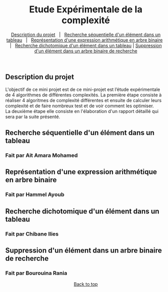 <h1 align="center">Etude Expérimentale de la complexité</h1>

<p align="center">
  <a href="#description-du-projet">Description du projet</a>   |   
  <a href="#recherche-séquentielle-d-un-élément-dans-un-tableau">Recherche séquentielle d'un élément dans un tableau</a>   |  
  <a href="#représentation-d-une-expression-arithmétique-en-arbre-binaire">Représentation d'une expression arithmétique en arbre binaire</a>   |  
  <a href="#recherche-dichotomique-d-un-élément-dans-un-tableau">Recherche dichotomique d'un élément dans un tableau</a> |
  <a href="#suppression-d-un-élément-dans-un-arbre-binaire-de-recherche">Suppression d'un élément dans un arbre binaire de recherche</a> 
</p>

<br>

## Description du projet
L'objectif de ce mini projet est de ce mini-projet est l’étude expérimentale de 4 algorithmes de différentes complexités.
La première étape consiste à réaliser 4 algoritmes de complexité différentes et ensuite de calculer leurs complexité et de faire nombreux test et de voir comment les optimiser.<br>
La deuxième étape elle consiste en l'élaboration d'un rapport détaillé qui sera par la suite présenté.<br>

## Recherche séquentielle d'un élément dans un tableau
<h3>Fait par Ait Amara Mohamed</h3>

## Représentation d'une expression arithmétique en arbre binaire
<h3>Fait par Hammel Ayoub</h3>

## Recherche dichotomique d'un élément dans un tableau
<h3>Fait par Chibane Ilies</h3>

## Suppression d'un élément dans un arbre binaire de recherche
<h3>Fait par Bourouina Rania</h3>

<p align="center">
<a href="#top">Back to top</a>
</p>
